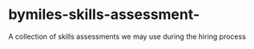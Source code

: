 # bymiles-skills-assessment-
A collection of skills assessments we may use during the hiring process

